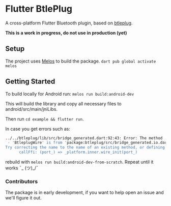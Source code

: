 # Flutter BtlePlug

A cross-platform Flutter Bluetooth plugin, based on [btleplug](https://github.com/deviceplug/btleplug).

**This is a work in progress, do not use in production (yet)**

## Setup
The project uses [Melos](https://melos.invertase.dev/) to build the package.
`dart pub global activate melos`

## Getting Started
To build locally for Android run:
`melos run build:android-dev`

This will build the library and copy all necessary files to android/src/main/jniLibs.

Then run `cd example && flutter run`.

In case you get errors such as:
```sh
../../btleplug/lib/src/bridge_generated.dart:92:43: Error: The method 'wire_init' isn't defined for the class 'BtleplugWire'.
 - 'BtleplugWire' is from 'package:btleplug/src/bridge_generated.io.dart' ('../../btleplug/lib/src/bridge_generated.io.dart').
Try correcting the name to the name of an existing method, or defining a method named 'wire_init'.
      callFfi: (port_) => _platform.inner.wire_init(port_)
```
rebuild with `melos run build:android-dev-from-scratch`. 
Repeat until it works  ¯\_ (ツ)_/¯ 

### Contributors
The package is in early development, if you want to help open an issue and we'll figure it out.
